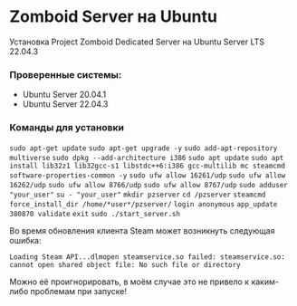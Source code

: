 # Zomboid Server на Ubuntu
Установка Project Zomboid Dedicated Server на Ubuntu Server LTS 22.04.3

### Проверенные системы:
- Ubuntu Server 20.04.1
- Ubuntu Server 22.04.3

### Команды для установки


`sudo apt-get update`
`sudo apt-get upgrade -y`
`sudo add-apt-repository multiverse`
`sudo dpkg --add-architecture i386`
`sudo apt update`
`sudo apt install lib32z1 lib32gcc-s1 libstdc++6:i386 gcc-multilib mc steamcmd software-properties-common -y`
`sudo ufw allow 16261/udp`
`sudo ufw allow 16262/udp`
`sudo ufw allow 8766/udp`
`sudo ufw allow 8767/udp`
`sudo adduser "your_user"`
`su - "your_user"`
`mkdir pzserver`
`cd /pzserver`
`steamcmd`
`force_install_dir /home/*user*/pzserver/`
`login anonymous`
`app_update 380870 validate`
`exit`
`sudo ./start_server.sh`

Во время обновления клиента Steam может возникнуть следующая ошибка:

`Loading Steam API...dlmopen steamservice.so failed: steamservice.so: cannot open shared object file: No such file or directory`

Можно её проигнорировать, в моём случае это не привело к каким-либо проблемам при запуске!
